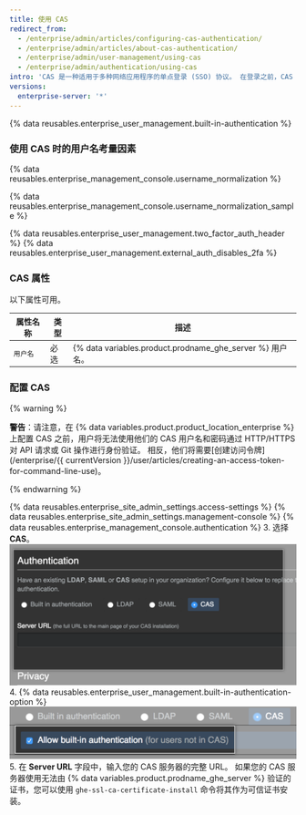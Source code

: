 ```yaml
---
title: 使用 CAS
redirect_from:
  - /enterprise/admin/articles/configuring-cas-authentication/
  - /enterprise/admin/articles/about-cas-authentication/
  - /enterprise/admin/user-management/using-cas
  - /enterprise/admin/authentication/using-cas
intro: 'CAS 是一种适用于多种网络应用程序的单点登录 (SSO) 协议。 在登录之前，CAS 用户帐户不会占用{% if currentVersion ver_gt "enterprise-server@2.16" %}用户许可{% else %}席位{% endif %}。'
versions:
  enterprise-server: '*'
---
```


{% data reusables.enterprise_user_management.built-in-authentication %}

### 使用 CAS 时的用户名考量因素

{% data reusables.enterprise_management_console.username_normalization %}

{% data reusables.enterprise_management_console.username_normalization_sample %}

{% data reusables.enterprise_user_management.two_factor_auth_header %}
{% data reusables.enterprise_user_management.external_auth_disables_2fa %}

### CAS 属性

以下属性可用。

| 属性名称  | 类型 | 描述                                                           |
| ----- | -- | ------------------------------------------------------------ |
| `用户名` | 必选 | {% data variables.product.prodname_ghe_server %} 用户名。 |

### 配置 CAS
{% warning %}

**警告**：请注意，在 {% data variables.product.product_location_enterprise %} 上配置 CAS 之前，用户将无法使用他们的 CAS 用户名和密码通过 HTTP/HTTPS 对 API 请求或 Git 操作进行身份验证。 相反，他们将需要[创建访问令牌](/enterprise/{{ currentVersion }}/user/articles/creating-an-access-token-for-command-line-use)。

{% endwarning %}

{% data reusables.enterprise_site_admin_settings.access-settings %}
{% data reusables.enterprise_site_admin_settings.management-console %}
{% data reusables.enterprise_management_console.authentication %}
3. 选择 **CAS**。 ![选择 CAS](/assets/images/enterprise/management-console/cas-select.png)
4. {% data reusables.enterprise_user_management.built-in-authentication-option %} ![选中 CAS 内置身份验证复选框](/assets/images/enterprise/management-console/cas-built-in-authentication.png)
5. 在 **Server URL** 字段中，输入您的 CAS 服务器的完整 URL。 如果您的 CAS 服务器使用无法由 {% data variables.product.prodname_ghe_server %} 验证的证书，您可以使用 `ghe-ssl-ca-certificate-install` 命令将其作为可信证书安装。
